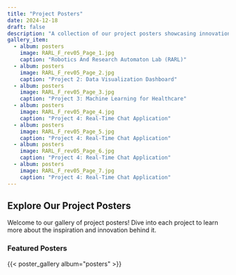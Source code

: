 ```yaml
---
title: "Project Posters"
date: 2024-12-18
draft: false
description: "A collection of our project posters showcasing innovation and creativity."
gallery_item:
  - album: posters
    image: RARL_F_rev05_Page_1.jpg
    caption: "Robotics And Research Automaton Lab (RARL)"
  - album: posters
    image: RARL_F_rev05_Page_2.jpg
    caption: "Project 2: Data Visualization Dashboard"
  - album: posters
    image: RARL_F_rev05_Page_3.jpg
    caption: "Project 3: Machine Learning for Healthcare"
  - album: posters
    image: RARL_F_rev05_Page_4.jpg
    caption: "Project 4: Real-Time Chat Application"
  - album: posters
    image: RARL_F_rev05_Page_5.jpg
    caption: "Project 4: Real-Time Chat Application"
  - album: posters
    image: RARL_F_rev05_Page_6.jpg
    caption: "Project 4: Real-Time Chat Application"
  - album: posters
    image: RARL_F_rev05_Page_7.jpg
    caption: "Project 4: Real-Time Chat Application"
---
```


## Explore Our Project Posters

Welcome to our gallery of project posters! Dive into each project to learn more about the inspiration and innovation behind it.  

### Featured Posters

{{< poster_gallery album="posters" >}}

<br>
<br>
<br>
<br>
